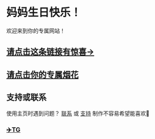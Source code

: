 # 妈妈生日快乐！

欢迎来到你的专属网站！

## [请点击这条链接有惊喜→](https://flowus.cn/share/c3118185-14ab-4824-bec9-e2ce5228ed08)



## [请点击你的专属烟花](https://fireworks.nianbroken.top/) 


## 支持或联系


使用主页时遇到问题？ [联系](https://flowus.cn/share/2572b8f7-0061-487e-8e82-ef27ea4659f2) 或 [支持](https://github.com/Jerry12152007) 
制作不容易希望能喜欢🤭
### [✈️TG](https://t.me//Jerry21007)
